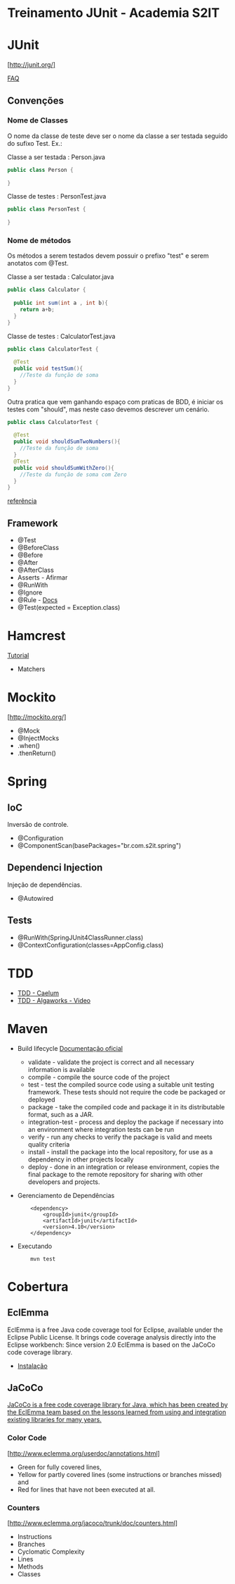 Treinamento JUnit - Academia S2IT
==========

# JUnit
[http://junit.org/]

[FAQ](http://junit.org/faq.html)

## Convenções


### Nome de Classes
O nome da classe de teste deve ser o nome da classe a ser testada seguido do sufixo Test.
Ex.:

Classe a ser testada :  Person.java
```java
public class Person {
  
}
```

Classe de testes : PersonTest.java
```java
public class PersonTest {
 
}
```

### Nome de métodos
Os métodos a serem testados devem possuir o prefixo "test" e serem anotatos com @Test.

Classe a ser testada :  Calculator.java
```java
public class Calculator {
  
  public int sum(int a , int b){
  	return a+b;
  }
}
```

Classe de testes : CalculatorTest.java
```java
public class CalculatorTest {
  
  @Test
  public void testSum(){
  	//Teste da função de soma
  } 
}
```
Outra pratica que vem ganhando espaço com praticas de BDD, é iniciar os testes com "should", mas neste caso devemos descrever um cenário.

```java
public class CalculatorTest {
  
  @Test
  public void shouldSumTwoNumbers(){
  	//Teste da função de soma
  } 
  @Test
  public void shouldSumWithZero(){
  	//Teste da função de soma com Zero
  } 
}
```
[referência](http://stackoverflow.com/questions/4491952/prefix-for-testing-methods-in-unit-test-vs-should)

## Framework
- @Test
- @BeforeClass
- @Before
- @After
- @AfterClass
- Asserts - Afirmar
- @RunWith
- @Ignore
- @Rule - [Docs](https://github.com/junit-team/junit/wiki/Rules)
- @Test(expected = Exception.class)

# Hamcrest
[Tutorial](https://code.google.com/p/hamcrest/wiki/Tutorial)

- Matchers

# Mockito
[http://mockito.org/]

- @Mock
- @InjectMocks
- .when()
- .thenReturn()

# Spring

## IoC
Inversão de controle.
- @Configuration
- @ComponentScan(basePackages="br.com.s2it.spring")

## Dependenci Injection
Injeção de dependências.
- @Autowired

## Tests
- @RunWith(SpringJUnit4ClassRunner.class)
- @ContextConfiguration(classes=AppConfig.class)

# TDD
- [TDD - Caelum](http://tdd.caelum.com.br/)
- [TDD - Algaworks - Video](http://cafe.algaworks.com/palestra-tdd/?inf_contact_key=3a275e7555d8cad11da74a6ee96fadddda952b11bc6498468b5409ab26d7e736)

# Maven
- Build lifecycle [Documentação oficial](https://maven.apache.org/guides/introduction/introduction-to-the-lifecycle.html)
	- validate - validate the project is correct and all necessary information is available
	- compile - compile the source code of the project
	- test - test the compiled source code using a suitable unit testing framework. These tests should not require the code be packaged or deployed
	- package - take the compiled code and package it in its distributable format, such as a JAR.
	- integration-test - process and deploy the package if necessary into an environment where integration tests can be run
	- verify - run any checks to verify the package is valid and meets quality criteria
	- install - install the package into the local repository, for use as a dependency in other projects locally
	- deploy - done in an integration or release environment, copies the final package to the remote repository for sharing with other developers and projects.
- Gerenciamento de Dependências

	```console
		<dependency>
			<groupId>junit</groupId>
			<artifactId>junit</artifactId>
			<version>4.10</version>
		</dependency>
	```
- Executando

	```console
		mvn test
	```
# Cobertura

## EclEmma
EclEmma is a free Java code coverage tool for Eclipse, available under the Eclipse Public License. It brings code coverage analysis directly into the Eclipse workbench:
Since version 2.0 EclEmma is based on the JaCoCo code coverage library. 

- [Instalação](http://www.eclemma.org/installation.html)

## JaCoCo
[JaCoCo is a free code coverage library for Java, which has been created by the EclEmma team based on the lessons learned from using and integration existing libraries for many years.](http://www.eclemma.org/jacoco/)

### Color Code
[http://www.eclemma.org/userdoc/annotations.html]

- Green for fully covered lines,
- Yellow for partly covered lines (some instructions or branches missed) and
- Red for lines that have not been executed at all.

### Counters
[http://www.eclemma.org/jacoco/trunk/doc/counters.html]

- Instructions
- Branches 
- Cyclomatic Complexity
- Lines
- Methods
- Classes

